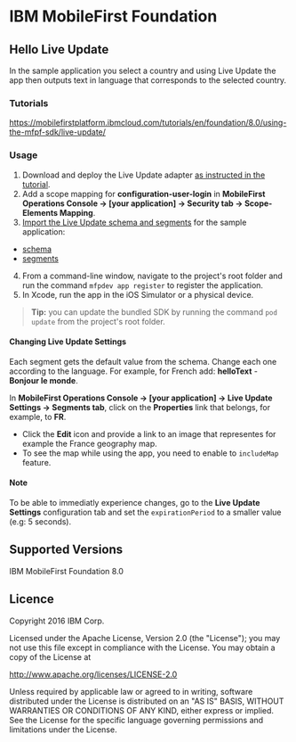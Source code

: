 IBM MobileFirst Foundation
===
## Hello Live Update

In the sample application you select a country and using Live Update the app then outputs text in language that corresponds to the selected country.

### Tutorials
https://mobilefirstplatform.ibmcloud.com/tutorials/en/foundation/8.0/using-the-mfpf-sdk/live-update/

### Usage

1. Download and deploy the Live Update adapter [as instructed in the tutorial](https://mobilefirstplatform.ibmcloud.com/tutorials/en/foundation/8.0/using-the-mfpf-sdk/live-update/#adding-live-update-to-mobilefirst-server).
2. Add a scope mapping for **configuration-user-login** in **MobileFirst Operations Console → [your application] → Security tab → Scope-Elements Mapping**.
3. [Import the Live Update schema and segments](https://mobilefirstplatform.ibmcloud.com/tutorials/en/foundation/8.0/using-the-mfpf-sdk/live-update/#import-export) for the sample application:
 * [schema](https://raw.githubusercontent.com/MobileFirst-Platform-Developer-Center/LiveUpdateSwift/release80/schema.txt)
 * [segments](https://raw.githubusercontent.com/MobileFirst-Platform-Developer-Center/LiveUpdateSwift/release80/segments.txt)  
4. From a command-line window, navigate to the project's root folder and run the command `mfpdev app register` to register the application.
5. In Xcode, run the app in the iOS Simulator or a physical device.

> **Tip:** you can update the bundled SDK by running the command `pod update` from the project's root folder.

#### Changing Live Update Settings
Each segment gets the default value from the schema. Change each one according to the language. For example, for French add: **helloText** - **Bonjour le monde**.

In **MobileFirst Operations Console → [your application] → Live Update Settings → Segments tab**, click on the **Properties** link that belongs, for example, to **FR**.
  
* Click the **Edit** icon and provide a link to an image that representes for example the France geography map.
* To see the map while using the app, you need to enable to `includeMap` feature.

#### Note
To be able to immediatly experience changes, go to the **Live Update Settings** configuration tab and set the `expirationPeriod` to a smaller value (e.g: 5 seconds).

## Supported Versions
IBM MobileFirst Foundation 8.0

## Licence
Copyright 2016 IBM Corp.

Licensed under the Apache License, Version 2.0 (the "License");
you may not use this file except in compliance with the License.
You may obtain a copy of the License at

http://www.apache.org/licenses/LICENSE-2.0

Unless required by applicable law or agreed to in writing, software
distributed under the License is distributed on an "AS IS" BASIS,
WITHOUT WARRANTIES OR CONDITIONS OF ANY KIND, either express or implied.
See the License for the specific language governing permissions and
limitations under the License.
